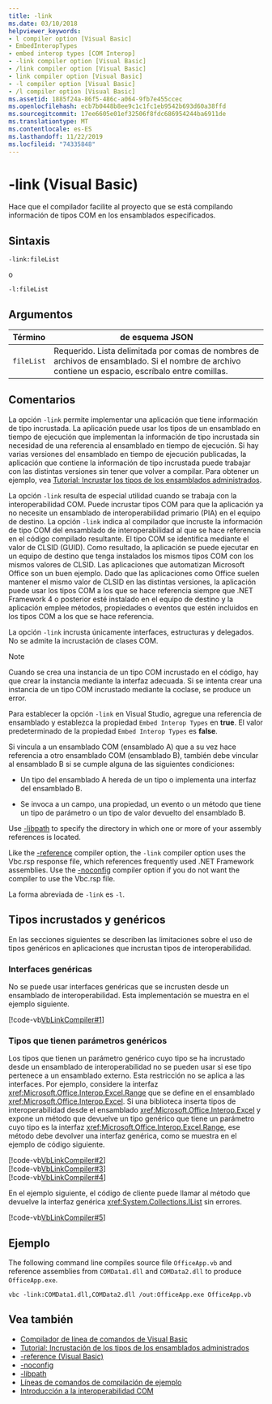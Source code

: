 ```yaml
---
title: -link
ms.date: 03/10/2018
helpviewer_keywords:
- l compiler option [Visual Basic]
- EmbedInteropTypes
- embed interop types [COM Interop]
- -link compiler option [Visual Basic]
- /link compiler option [Visual Basic]
- link compiler option [Visual Basic]
- -l compiler option [Visual Basic]
- /l compiler option [Visual Basic]
ms.assetid: 1885f24a-86f5-486c-a064-9fb7e455ccec
ms.openlocfilehash: ecb7b0448b8ee9c1c1fc1eb9542b693d60a38ffd
ms.sourcegitcommit: 17ee6605e01ef32506f8fdc686954244ba6911de
ms.translationtype: MT
ms.contentlocale: es-ES
ms.lasthandoff: 11/22/2019
ms.locfileid: "74335848"
---
```

# <a name="-link-visual-basic"></a>-link (Visual Basic)
Hace que el compilador facilite al proyecto que se está compilando información de tipos COM en los ensamblados especificados.  
  
## <a name="syntax"></a>Sintaxis  
  
```console  
-link:fileList  
```

o  

```console
-l:fileList  
```  
  
## <a name="arguments"></a>Argumentos  
  
|Término|de esquema JSON|  
|---|---|  
|`fileList`|Requerido. Lista delimitada por comas de nombres de archivos de ensamblado. Si el nombre de archivo contiene un espacio, escríbalo entre comillas.|  
  
## <a name="remarks"></a>Comentarios  
 La opción `-link` permite implementar una aplicación que tiene información de tipo incrustada. La aplicación puede usar los tipos de un ensamblado en tiempo de ejecución que implementan la información de tipo incrustada sin necesidad de una referencia al ensamblado en tiempo de ejecución. Si hay varias versiones del ensamblado en tiempo de ejecución publicadas, la aplicación que contiene la información de tipo incrustada puede trabajar con las distintas versiones sin tener que volver a compilar. Para obtener un ejemplo, vea [Tutorial: Incrustar los tipos de los ensamblados administrados](../../../standard/assembly/embed-types-visual-studio.md).  
  
 La opción `-link` resulta de especial utilidad cuando se trabaja con la interoperabilidad COM. Puede incrustar tipos COM para que la aplicación ya no necesite un ensamblado de interoperabilidad primario (PIA) en el equipo de destino. La opción `-link` indica al compilador que incruste la información de tipo COM del ensamblado de interoperabilidad al que se hace referencia en el código compilado resultante. El tipo COM se identifica mediante el valor de CLSID (GUID). Como resultado, la aplicación se puede ejecutar en un equipo de destino que tenga instalados los mismos tipos COM con los mismos valores de CLSID. Las aplicaciones que automatizan Microsoft Office son un buen ejemplo. Dado que las aplicaciones como Office suelen mantener el mismo valor de CLSID en las distintas versiones, la aplicación puede usar los tipos COM a los que se hace referencia siempre que .NET Framework 4 o posterior esté instalado en el equipo de destino y la aplicación emplee métodos, propiedades o eventos que estén incluidos en los tipos COM a los que se hace referencia.  
  
 La opción `-link` incrusta únicamente interfaces, estructuras y delegados. No se admite la incrustación de clases COM.  
  
> [!NOTE]
> Cuando se crea una instancia de un tipo COM incrustado en el código, hay que crear la instancia mediante la interfaz adecuada. Si se intenta crear una instancia de un tipo COM incrustado mediante la coclase, se produce un error.  
  
 Para establecer la opción `-link` en Visual Studio, agregue una referencia de ensamblado y establezca la propiedad `Embed Interop Types` en **true**. El valor predeterminado de la propiedad `Embed Interop Types` es **false**.  
  
 Si vincula a un ensamblado COM (ensamblado A) que a su vez hace referencia a otro ensamblado COM (ensamblado B), también debe vincular al ensamblado B si se cumple alguna de las siguientes condiciones:  
  
- Un tipo del ensamblado A hereda de un tipo o implementa una interfaz del ensamblado B.  
  
- Se invoca a un campo, una propiedad, un evento o un método que tiene un tipo de parámetro o un tipo de valor devuelto del ensamblado B.  
  
 Use [-libpath](libpath.md) to specify the directory in which one or more of your assembly references is located.  
  
 Like the [-reference](reference.md) compiler option, the `-link` compiler option uses the Vbc.rsp response file, which references frequently used .NET Framework assemblies. Use the [-noconfig](noconfig.md) compiler option if you do not want the compiler to use the Vbc.rsp file.  
  
 La forma abreviada de `-link` es `-l`.  
  
## <a name="generics-and-embedded-types"></a>Tipos incrustados y genéricos  
 En las secciones siguientes se describen las limitaciones sobre el uso de tipos genéricos en aplicaciones que incrustan tipos de interoperabilidad.  
  
### <a name="generic-interfaces"></a>Interfaces genéricas  
 No se puede usar interfaces genéricas que se incrusten desde un ensamblado de interoperabilidad. Esta implementación se muestra en el ejemplo siguiente.  
  
 [!code-vb[VbLinkCompiler#1](~/samples/snippets/visualbasic/VS_Snippets_VBCSharp/vblinkcompiler/vb/module1.vb#1)]  
  
### <a name="types-that-have-generic-parameters"></a>Tipos que tienen parámetros genéricos  
 Los tipos que tienen un parámetro genérico cuyo tipo se ha incrustado desde un ensamblado de interoperabilidad no se pueden usar si ese tipo pertenece a un ensamblado externo. Esta restricción no se aplica a las interfaces. Por ejemplo, considere la interfaz <xref:Microsoft.Office.Interop.Excel.Range> que se define en el ensamblado <xref:Microsoft.Office.Interop.Excel>. Si una biblioteca inserta tipos de interoperabilidad desde el ensamblado <xref:Microsoft.Office.Interop.Excel> y expone un método que devuelve un tipo genérico que tiene un parámetro cuyo tipo es la interfaz <xref:Microsoft.Office.Interop.Excel.Range>, ese método debe devolver una interfaz genérica, como se muestra en el ejemplo de código siguiente.  
  
 [!code-vb[VbLinkCompiler#2](~/samples/snippets/visualbasic/VS_Snippets_VBCSharp/vblinkcompiler/vb/utility.vb#2)]  
[!code-vb[VbLinkCompiler#3](~/samples/snippets/visualbasic/VS_Snippets_VBCSharp/vblinkcompiler/vb/utility.vb#3)]  
[!code-vb[VbLinkCompiler#4](~/samples/snippets/visualbasic/VS_Snippets_VBCSharp/vblinkcompiler/vb/utility.vb#4)]  
  
 En el ejemplo siguiente, el código de cliente puede llamar al método que devuelve la interfaz genérica <xref:System.Collections.IList> sin errores.  
  
 [!code-vb[VbLinkCompiler#5](~/samples/snippets/visualbasic/VS_Snippets_VBCSharp/vblinkcompiler/vb/module1.vb#5)]  
  
## <a name="example"></a>Ejemplo  
 The following command line compiles source file `OfficeApp.vb` and reference assemblies from `COMData1.dll` and `COMData2.dll` to produce `OfficeApp.exe`.  
  
```console  
vbc -link:COMData1.dll,COMData2.dll /out:OfficeApp.exe OfficeApp.vb  
```  
  
## <a name="see-also"></a>Vea también

- [Compilador de línea de comandos de Visual Basic](index.md)
- [Tutorial: Incrustación de los tipos de los ensamblados administrados](../../../standard/assembly/embed-types-visual-studio.md)
- [-reference (Visual Basic)](reference.md)
- [-noconfig](noconfig.md)
- [-libpath](libpath.md)
- [Líneas de comandos de compilación de ejemplo](sample-compilation-command-lines.md)
- [Introducción a la interoperabilidad COM](../../../visual-basic/programming-guide/com-interop/introduction-to-com-interop.md)
